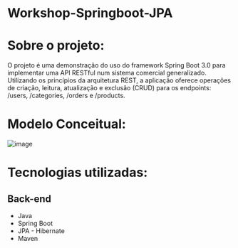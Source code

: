 # Workshop-Springboot-JPA

# Sobre o projeto:
O projeto é uma demonstração do uso do framework Spring Boot 3.0 para implementar uma API RESTful num sistema comercial generalizado.
Utilizando os princípios da arquitetura REST, a aplicação oferece operações de criação, leitura, atualização e exclusão (CRUD) para os endpoints: /users, /categories, /orders e /products.

# Modelo Conceitual:
![image](https://github.com/silvvh/Workshop-Springboot3-JPA/assets/116448381/f6c21101-948b-4766-a642-6e3c2d66cb10)

# Tecnologias utilizadas:
## Back-end
- Java
- Spring Boot
- JPA - Hibernate
- Maven
